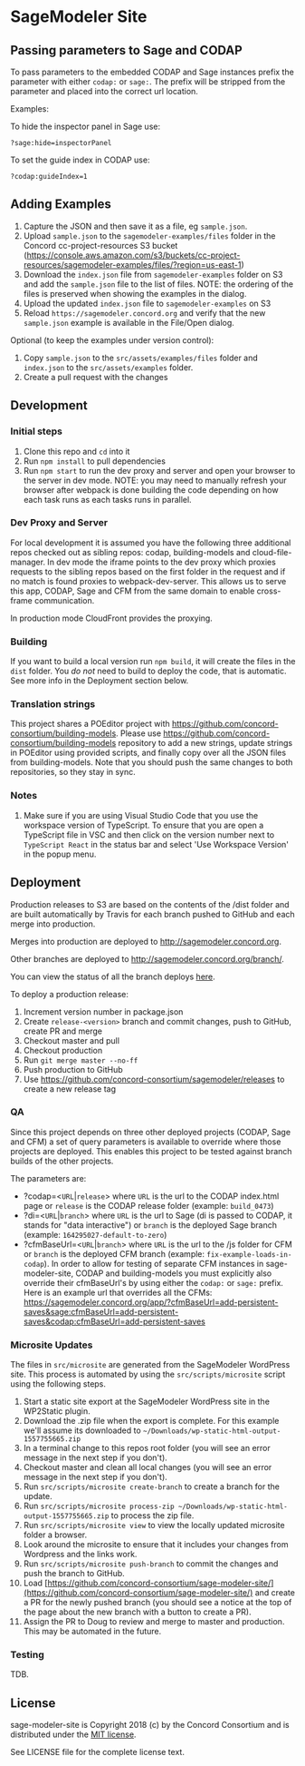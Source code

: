 # SageModeler Site

## Passing parameters to Sage and CODAP

To pass parameters to the embedded CODAP and Sage instances prefix the parameter with either `codap:` or `sage:`.  The prefix will be stripped from the parameter and placed into the correct url location.

Examples:

To hide the inspector panel in Sage use:

`?sage:hide=inspectorPanel`

To set the guide index in CODAP use:

`?codap:guideIndex=1`

## Adding Examples

1. Capture the JSON and then save it as a file, eg `sample.json`.
2. Upload `sample.json` to the `sagemodeler-examples/files` folder in the Concord cc-project-resources S3 bucket (https://console.aws.amazon.com/s3/buckets/cc-project-resources/sagemodeler-examples/files/?region=us-east-1)
3. Download the `index.json` file from `sagemodeler-examples` folder on S3 and add the `sample.json` file to the list of files.
   NOTE: the ordering of the files is preserved when showing the examples in the dialog.
4. Upload the updated `index.json` file to `sagemodeler-examples` on S3
5. Reload `https://sagemodeler.concord.org` and verify that the new `sample.json` example is available in the File/Open dialog.

Optional (to keep the examples under version control):

1. Copy `sample.json` to the `src/assets/examples/files` folder and `index.json` to the `src/assets/examples` folder.
2. Create a pull request with the changes

## Development

### Initial steps

1. Clone this repo and `cd` into it
2. Run `npm install` to pull dependencies
3. Run `npm start` to run the dev proxy and server and open your browser to the server in dev mode.
   NOTE: you may need to manually refresh your browser after webpack is done building the code
   depending on how each task runs as each tasks runs in parallel.

### Dev Proxy and Server

For local development it is assumed you have the following three additional repos checked out as sibling
repos: codap, building-models and cloud-file-manager.  In dev mode the iframe points to the dev proxy
which proxies requests to the sibling repos based on the first folder in the request and if no match is
found proxies to webpack-dev-server.  This allows us to serve this app, CODAP, Sage and CFM from the
same domain to enable cross-frame communication.

In production mode CloudFront provides the proxying.

### Building

If you want to build a local version run `npm build`, it will create the files in the `dist` folder.
You *do not* need to build to deploy the code, that is automatic.  See more info in the Deployment section below.


### Translation strings

This project shares a POEditor project with https://github.com/concord-consortium/building-models.
Please use https://github.com/concord-consortium/building-models repository to add a new strings, update strings
in POEditor using provided scripts, and finally copy over all the JSON files from building-models.
Note that you should push the same changes to both repositories, so they stay in sync.

### Notes

1. Make sure if you are using Visual Studio Code that you use the workspace version of TypeScript.
   To ensure that you are open a TypeScript file in VSC and then click on the version number next to
   `TypeScript React` in the status bar and select 'Use Workspace Version' in the popup menu.

## Deployment

Production releases to S3 are based on the contents of the /dist folder and are built automatically by Travis
for each branch pushed to GitHub and each merge into production.

Merges into production are deployed to http://sagemodeler.concord.org.

Other branches are deployed to http://sagemodeler.concord.org/branch/<name>.

You can view the status of all the branch deploys [here](https://travis-ci.org/concord-consortium/sagemodeler/branches).

To deploy a production release:

1. Increment version number in package.json
2. Create `release-<version>` branch and commit changes, push to GitHub, create PR and merge
3. Checkout master and pull
4. Checkout production
5. Run `git merge master --no-ff`
6. Push production to GitHub
7. Use https://github.com/concord-consortium/sagemodeler/releases to create a new release tag

### QA

Since this project depends on three other deployed projects (CODAP, Sage and CFM) a set of query parameters is available to override
where those projects are deployed.  This enables this project to be tested against branch builds of the other projects.

The parameters are:

- ?codap=<`URL`|`release`> where `URL` is the url to the CODAP index.html page or `release` is the CODAP release folder (example: `build_0473`)
- ?di=<`URL`|`branch`> where `URL` is the url to Sage (di is passed to CODAP, it stands for "data interactive") or `branch` is the deployed Sage branch (example: `164295027-default-to-zero`)
- ?cfmBaseUrl=<`URL`|`branch`> where `URL` is the url to the /js folder for CFM or `branch` is the deployed CFM branch (example: `fix-example-loads-in-codap`).  In order to allow for testing of separate CFM instances in sage-modeler-site, CODAP and building-models you must explicitly also override their cfmBaseUrl's by using either the `codap:` or `sage:` prefix.  Here is an example url that overrides all the CFMs:  https://sagemodeler.concord.org/app/?cfmBaseUrl=add-persistent-saves&sage:cfmBaseUrl=add-persistent-saves&codap:cfmBaseUrl=add-persistent-saves

### Microsite Updates

The files in `src/microsite` are generated from the SageModeler WordPress site.  This process is automated by using the `src/scripts/microsite` script using the following steps.

1. Start a static site export at the SageModeler WordPress site in the WP2Static plugin.
2. Download the .zip file when the export is complete.  For this example we'll assume its downloaded to `~/Downloads/wp-static-html-output-1557755665.zip`
3. In a terminal change to this repos root folder (you will see an error message in the next step if you don't).
4. Checkout master and clean all local changes (you will see an error message in the next step if you don't).
5. Run `src/scripts/microsite create-branch` to create a branch for the update.
6. Run `src/scripts/microsite process-zip ~/Downloads/wp-static-html-output-1557755665.zip` to process the zip file.
7. Run `src/scripts/microsite view` to view the locally updated microsite folder a browser.
8. Look around the microsite to ensure that it includes your changes from Wordpress and the links work.
9. Run `src/scripts/microsite push-branch` to commit the changes and push the branch to GitHub.
10. Load [https://github.com/concord-consortium/sage-modeler-site/](https://github.com/concord-consortium/sage-modeler-site/) and create a PR for the newly pushed branch (you should see a notice at the top of the page about the new branch with a button to create a PR).
11. Assign the PR to Doug to review and merge to master and production.  This may be automated in the future.

### Testing

TDB.

## License

sage-modeler-site is Copyright 2018 (c) by the Concord Consortium and is distributed under the [MIT license](http://www.opensource.org/licenses/MIT).

See LICENSE file for the complete license text.
